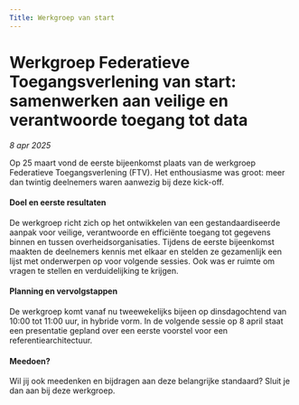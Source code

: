 ```yaml
---
Title: Werkgroep van start
---
```


# Werkgroep Federatieve Toegangsverlening van start: samenwerken aan veilige en verantwoorde toegang tot data

_8 apr 2025_

Op 25 maart vond de eerste bijeenkomst plaats van de werkgroep Federatieve Toegangsverlening (FTV). Het enthousiasme was groot: meer dan twintig deelnemers waren aanwezig bij deze kick-off.

#### Doel en eerste resultaten

De werkgroep richt zich op het ontwikkelen van een gestandaardiseerde aanpak voor veilige, verantwoorde en efficiënte toegang tot gegevens binnen en tussen overheidsorganisaties. Tijdens de eerste bijeenkomst maakten de deelnemers kennis met elkaar en stelden ze gezamenlijk een lijst met onderwerpen op voor volgende sessies. Ook was er ruimte om vragen te stellen en verduidelijking te krijgen.

#### Planning en vervolgstappen

De werkgroep komt vanaf nu tweewekelijks bijeen op dinsdagochtend van 10:00 tot 11:00 uur, in hybride vorm. In de volgende sessie op 8 april staat een presentatie gepland over een eerste voorstel voor een referentiearchitectuur.

#### Meedoen?
Wil jij ook meedenken en bijdragen aan deze belangrijke standaard? Sluit je dan aan bij deze werkgroep. 